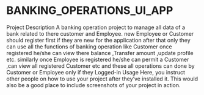 # BANKING_OPERATIONS_UI_APP
Project Description
 A banking operation project to manage all data of a bank related to there customer and Employee. new Employee or Customer should register first if they are new for the application after that only they can use all the functions of banking operation like Customer once registered he/she can view there balance ,Transfer amount ,update profile etc. similarly once Employee is registered he/she can permit a Customer ,can view all registered Customer etc and these all operations can done by Customer or Employee only if they Logged-in
Usage
Here, you instruct other people on how to use your project after they’ve installed it. This would also be a good place to include screenshots of your project in action.
